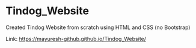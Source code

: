 # Tindog_Website
Created Tindog Website from scratch using HTML and CSS (no Bootstrap)

Link: https://mayuresh-github.github.io/Tindog_Website/
